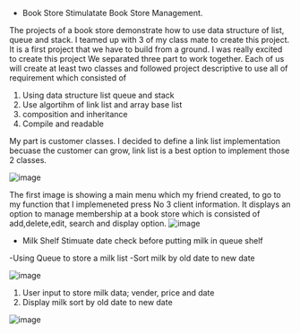 - Book Store Stimulatate Book Store Management. 

The projects of a book store demonstrate how to use data structure of list, queue and stack. I teamed up with 3 of my class mate 
to create this project. It is a first project that we have to build from a ground. I was really excited to create this project
We separated three part to work together. Each of us will create at least two classes and followed project descriptive to use all 
of requirement which consisted of 

1. Using data structure list queue and stack
2. Use algortihm of link list and array base list
3. composition and inheritance 
4. Compile and readable 

My part is customer classes. I decided to define a link list implementation becuase the customer can grow, link list is a best option to
implement those 2 classes.

![image](https://user-images.githubusercontent.com/17953008/33735716-1eab8fec-db5e-11e7-828e-c79c85a5e659.png)

The first image is showing a main menu which my friend created, to go to my function that I implemeneted press No 3 client information.
It displays an option to manage membership at a book store which is consisted of add,delete,edit, search and display option.
![image](https://user-images.githubusercontent.com/17953008/33735909-c07c35e2-db5e-11e7-93a1-4ccb4e1217eb.png)

- Milk Shelf Stimuate date check before putting milk in queue shelf

-Using Queue to store a milk list
-Sort milk by old date to new date

![image](https://user-images.githubusercontent.com/17953008/33781225-bc25ca30-dc21-11e7-9959-9a647e06acaa.png)

1. User input to store milk data; vender, price and date
2. Display milk sort by old date to new date

![image](https://user-images.githubusercontent.com/17953008/33781411-88c795d2-dc22-11e7-91c1-89092cc41f6f.png)
